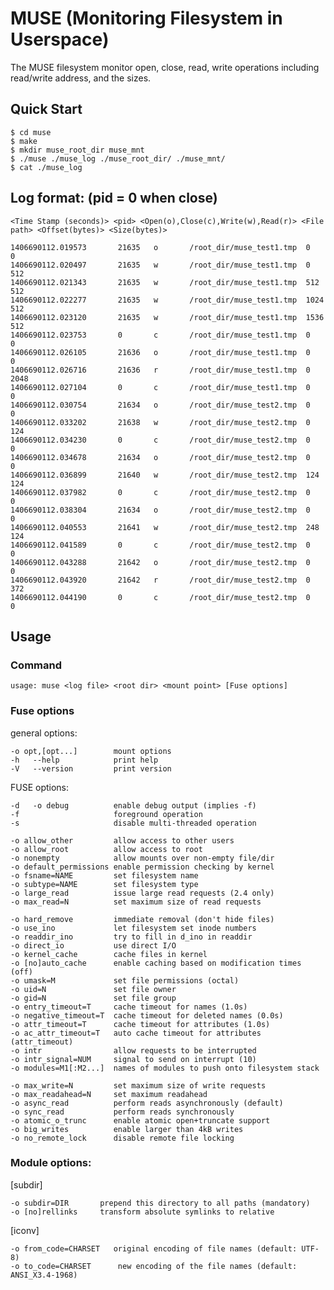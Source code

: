 MUSE (Monitoring Filesystem in Userspace)
=========================================

The MUSE filesystem monitor open, close, read, write operations including read/write address, and the sizes.


Quick Start
------------

    $ cd muse
    $ make
    $ mkdir muse_root_dir muse_mnt
    $ ./muse ./muse_log ./muse_root_dir/ ./muse_mnt/ 
    $ cat ./muse_log


Log format: (pid = 0 when close)
--------------------------------

    <Time Stamp (seconds)> <pid> <Open(o),Close(c),Write(w),Read(r)> <File path> <Offset(bytes)> <Size(bytes)>

    1406690112.019573       21635   o       /root_dir/muse_test1.tmp  0       0
    1406690112.020497       21635   w       /root_dir/muse_test1.tmp  0       512
    1406690112.021343       21635   w       /root_dir/muse_test1.tmp  512     512
    1406690112.022277       21635   w       /root_dir/muse_test1.tmp  1024    512
    1406690112.023120       21635   w       /root_dir/muse_test1.tmp  1536    512
    1406690112.023753       0       c       /root_dir/muse_test1.tmp  0       0
    1406690112.026105       21636   o       /root_dir/muse_test1.tmp  0       0
    1406690112.026716       21636   r       /root_dir/muse_test1.tmp  0       2048
    1406690112.027104       0       c       /root_dir/muse_test1.tmp  0       0
    1406690112.030754       21634   o       /root_dir/muse_test2.tmp  0       0
    1406690112.033202       21638   w       /root_dir/muse_test2.tmp  0       124
    1406690112.034230       0       c       /root_dir/muse_test2.tmp  0       0
    1406690112.034678       21634   o       /root_dir/muse_test2.tmp  0       0
    1406690112.036899       21640   w       /root_dir/muse_test2.tmp  124     124
    1406690112.037982       0       c       /root_dir/muse_test2.tmp  0       0
    1406690112.038304       21634   o       /root_dir/muse_test2.tmp  0       0
    1406690112.040553       21641   w       /root_dir/muse_test2.tmp  248     124
    1406690112.041589       0       c       /root_dir/muse_test2.tmp  0       0
    1406690112.043288       21642   o       /root_dir/muse_test2.tmp  0       0
    1406690112.043920       21642   r       /root_dir/muse_test2.tmp  0       372
    1406690112.044190       0       c       /root_dir/muse_test2.tmp  0       0

Usage
-----------

### Command
    usage: muse <log file> <root dir> <mount point> [Fuse options]


###  Fuse options
general options:

    -o opt,[opt...]        mount options
    -h   --help            print help
    -V   --version         print version

FUSE options:

    -d   -o debug          enable debug output (implies -f)
    -f                     foreground operation
    -s                     disable multi-threaded operation

    -o allow_other         allow access to other users
    -o allow_root          allow access to root
    -o nonempty            allow mounts over non-empty file/dir
    -o default_permissions enable permission checking by kernel
    -o fsname=NAME         set filesystem name
    -o subtype=NAME        set filesystem type
    -o large_read          issue large read requests (2.4 only)
    -o max_read=N          set maximum size of read requests

    -o hard_remove         immediate removal (don't hide files)
    -o use_ino             let filesystem set inode numbers
    -o readdir_ino         try to fill in d_ino in readdir
    -o direct_io           use direct I/O
    -o kernel_cache        cache files in kernel
    -o [no]auto_cache      enable caching based on modification times (off)
    -o umask=M             set file permissions (octal)
    -o uid=N               set file owner
    -o gid=N               set file group
    -o entry_timeout=T     cache timeout for names (1.0s)
    -o negative_timeout=T  cache timeout for deleted names (0.0s)
    -o attr_timeout=T      cache timeout for attributes (1.0s)
    -o ac_attr_timeout=T   auto cache timeout for attributes (attr_timeout)
    -o intr                allow requests to be interrupted
    -o intr_signal=NUM     signal to send on interrupt (10)
    -o modules=M1[:M2...]  names of modules to push onto filesystem stack

    -o max_write=N         set maximum size of write requests
    -o max_readahead=N     set maximum readahead
    -o async_read          perform reads asynchronously (default)
    -o sync_read           perform reads synchronously
    -o atomic_o_trunc      enable atomic open+truncate support
    -o big_writes          enable larger than 4kB writes
    -o no_remote_lock      disable remote file locking

### Module options:

[subdir]

    -o subdir=DIR	    prepend this directory to all paths (mandatory)
    -o [no]rellinks	    transform absolute symlinks to relative

[iconv]

    -o from_code=CHARSET   original encoding of file names (default: UTF-8)
    -o to_code=CHARSET	    new encoding of the file names (default: ANSI_X3.4-1968)
    
    
